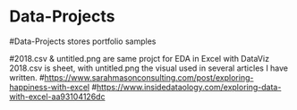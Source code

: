 # Data-Projects

#Data-Projects stores portfolio samples

#2018.csv & untitled.png are same projct for EDA in Excel with DataViz 2018.csv is sheet, with untitled.png the visual used in several articles I have written.
#https://www.sarahmasonconsulting.com/post/exploring-happiness-with-excel
#https://www.insidedataology.com/exploring-data-with-excel-aa93104126dc
